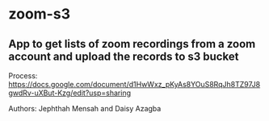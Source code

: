 # zoom-s3

## App to get lists of zoom recordings from a zoom account and upload the records to s3 bucket

Process: https://docs.google.com/document/d1HwWxz_pKyAs8YOuS8RqJh8TZ97J8gwdRv-uXBut-Kzg/edit?usp=sharing

Authors: Jephthah Mensah and Daisy Azagba

